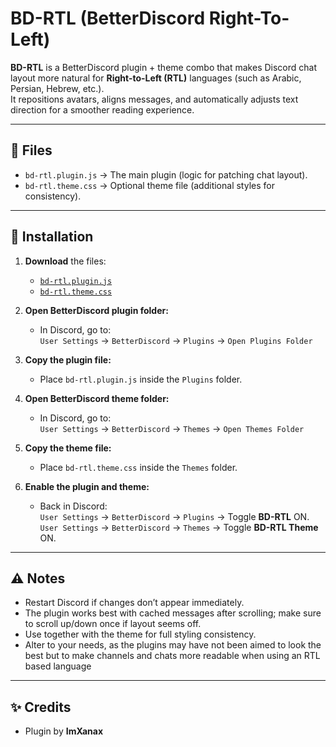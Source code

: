 # BD-RTL (BetterDiscord Right-To-Left)

**BD-RTL** is a BetterDiscord plugin + theme combo that makes Discord chat layout more natural for **Right-to-Left (RTL)** languages (such as Arabic, Persian, Hebrew, etc.).  
It repositions avatars, aligns messages, and automatically adjusts text direction for a smoother reading experience.

---

## 📂 Files

- `bd-rtl.plugin.js` → The main plugin (logic for patching chat layout).
- `bd-rtl.theme.css` → Optional theme file (additional styles for consistency).

---

## 🚀 Installation

1. **Download** the files:
    - [`bd-rtl.plugin.js`](./bd-rtl.plugin.js)
    - [`bd-rtl.theme.css`](./bd-rtl.theme.css)

2. **Open BetterDiscord plugin folder:**
    - In Discord, go to:  
      `User Settings` → `BetterDiscord` → `Plugins` → `Open Plugins Folder`

3. **Copy the plugin file:**
    - Place `bd-rtl.plugin.js` inside the `Plugins` folder.

4. **Open BetterDiscord theme folder:**
    - In Discord, go to:  
      `User Settings` → `BetterDiscord` → `Themes` → `Open Themes Folder`

5. **Copy the theme file:**
    - Place `bd-rtl.theme.css` inside the `Themes` folder.

6. **Enable the plugin and theme:**
    - Back in Discord:  
      `User Settings` → `BetterDiscord` → `Plugins` → Toggle **BD-RTL** ON.  
      `User Settings` → `BetterDiscord` → `Themes` → Toggle **BD-RTL Theme** ON.

---

## ⚠️ Notes
- Restart Discord if changes don’t appear immediately.
- The plugin works best with cached messages after scrolling; make sure to scroll up/down once if layout seems off.
- Use together with the theme for full styling consistency.
- Alter to your needs, as the plugins may have not been aimed to look the best but to make channels and chats
more readable when using an RTL based language

---

## ✨ Credits
- Plugin by **ImXanax**